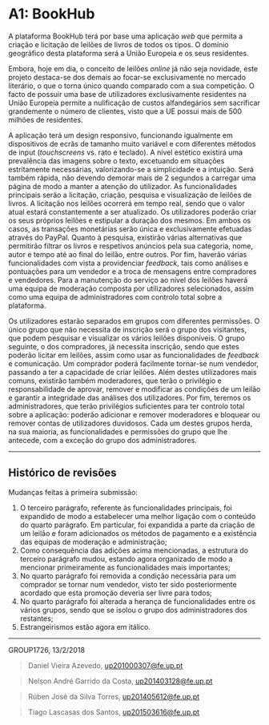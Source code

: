 # A1: BookHub

A plataforma BookHub terá por base uma aplicação *web* que permita a criação e licitação de leilões de livros de todos os tipos. O domínio geográfico desta plataforma será a União Europeia e os seus residentes.

Embora, hoje em dia, o conceito de leilões *online* já não seja novidade, este projeto destaca-se dos demais ao focar-se exclusivamente no mercado literário, o que o torna único quando comparado com a sua competição. O facto de possuir uma base de utilizadores exclusivamente residentes na União Europeia permite a nulificação de custos alfandegários sem sacrificar grandemente o número de clientes, visto que a UE possui mais de 500 milhões de residentes.

A aplicação terá um design responsivo, funcionando igualmente em dispositivos de ecrãs de tamanho muito variável e com diferentes métodos de input (*touchscreens* vs. rato e teclado). A nível estético existirá uma prevalência das imagens sobre o texto, excetuando em situações estritamente necessárias, valorizando-se a simplicidade e a intuição. Será também rápida, não devendo demorar mais de 2 segundos a carregar uma página de modo a manter a atenção do utilizador.
As funcionalidades principais serão a licitação, criação, pesquisa e visualização de leilões de livros. A licitação nos leilões ocorrerá em tempo real, sendo que o valor atual estará constantemente a ser atualizado. Os utilizadores poderão criar os seus próprios leilões e estipular a duração dos mesmos. Em ambos os casos, as transações monetárias serão única e exclusivamente efetuadas através do PayPal. Quanto à pesquisa, existirão várias alternativas que permitirão filtrar os livros e respetivos anúncios pela sua categoria, nome, autor e tempo até ao final do leilão, entre outros.
Por fim, haverão várias funcionalidades com vista a providenciar *feedback*, tais como análises e pontuações para um vendedor e a troca de mensagens entre compradores e vendedores. Para a manutenção do serviço ao nível dos leilões haverá uma equipa de moderação composta por utilizadores selecionados, assim como uma equipa de administradores com controlo total sobre a plataforma.

Os utilizadores estarão separados em grupos com diferentes permissões. O único grupo que não necessita de inscrição será o grupo dos visitantes, que podem pesquisar e visualizar os vários leilões disponíveis. O grupo seguinte, o dos compradores, já necessita inscrição, sendo que estes poderão licitar em leilões, assim como usar as funcionalidades de *feedback* e comunicação. Um comprador poderá facilmente tornar-se num vendedor, passando a ter a capacidade de criar leilões. Além destes utilizadores mais comuns, existirão também moderadores, que terão o privilégio e responsabilidade de aprovar, remover e modificar as condições de um leilão e garantir a integridade das análises dos utilizadores. Por fim, teremos os administradores, que terão privilégios suficientes para ter controlo total sobre a aplicação: poderão adicionar e remover moderadores e bloquear ou remover contas de utilizadores duvidosos. Cada um destes grupos herda, na sua maioria, as funcionalidades e permissões do grupo que lhe antecede, com a exceção do grupo dos administradores.

***

## Histórico de revisões

Mudanças feitas à primeira submissão:
1. O terceiro parágrafo, referente às funcionalidades principais, foi expandido de modo a estabelecer uma melhor ligação com o conteúdo do quarto parágrafo. Em particular, foi expandida a parte da criação de um leilão e foram adicionados os métodos de pagamento e a existência das equipas de moderação e administração;
2. Como consequência das adições acima mencionadas, a estrutura do terceiro parágrafo mudou, estando agora organizado de modo a mencionar primeiramente as funcionalidades mais importantes;
3. No quarto parágrafo foi removida a condição necessária para um comprador se tornar num vendedor, visto ter sido posteriormente acordado que esta promoção deveria ser livre para todos;
4. No quarto parágrafo foi alterada a herança de funcionalidades entre os vários grupos, sendo que se isolou o grupo dos administradores dos restantes;
5. Estrangeirismos estão agora em itálico.

***

GROUP1726, 13/2/2018

> Daniel Vieira Azevedo, up201000307@fe.up.pt

> Nelson André Garrido da Costa, up201403128@fe.up.pt

> Rúben José da Silva Torres, up201405612@fe.up.pt

> Tiago Lascasas dos Santos, up201503616@fe.up.pt
